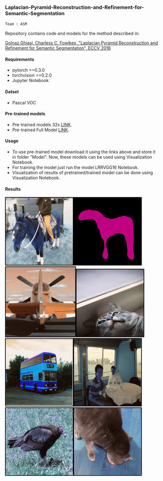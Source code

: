 
### Laplacian-Pyramid-Reconstruction-and-Refinement-for-Semantic-Segmentation
````diff
Team : ASM
````
Repository contains code and models for the method described in:

[Golnaz Ghiasi, Charless C. Fowlkes, "Laplacian Pyramid Reconstruction and
Refinement for Semantic Segmentation", ECCV 2016](http://arxiv.org/abs/1605.02264)

#### Requirements

* pytorch >=0.3.0
* torchvision ==0.2.0
* Jupyter Notebook

#### Datset 
* Pascal VOC

#### Pre-trained models
* Pre-trained models 32x [LINK](https://drive.google.com/open?id=12Anxqrr4-3tg_TAPHImdPv8cgk6LX_oN).
* Pre-trained Full Model [LINK](https://drive.google.com/open?id=15DLqN3e6aCxXI81DQGu2oiWdJnOgeSl4).

#### Usage
* To use pre-trained model download it using the links above and store it in folder "Model". Now, these models
  can be used using Visualization Notebook.
* For training the model just run the model LRRVGG16 Notebook.
* Visualization of results of pretrained/trained model can be done using Visualization Notebook.

#### Results

![Drag Racing](Results/2.gif)![Drag Racing](Results/3.gif)
![Drag Racing](Results/1.gif)![Drag Racing](Results/4.gif)
![Drag Racing](Results/5.gif)![Drag Racing](Results/6.gif)
![Drag Racing](Results/7.gif)![Drag Racing](Results/8.gif)
